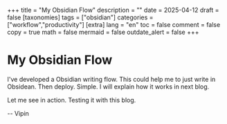 +++
title = "My Obsidian Flow"
description = ""
date = 2025-04-12
draft = false
[taxonomies]
tags = ["obsidian"]
categories = ["workflow","productivity"]
[extra]
lang = "en"
toc = false
comment = false
copy = true
math = false
mermaid = false
outdate_alert = false
+++
# My Obsidian Flow

I've developed a Obsidian writing flow. This could help me to just write in Obsidean. Then deploy. Simple. I will explain how it works in next blog. 

Let me see in action. Testing it with this blog.

--
Vipin